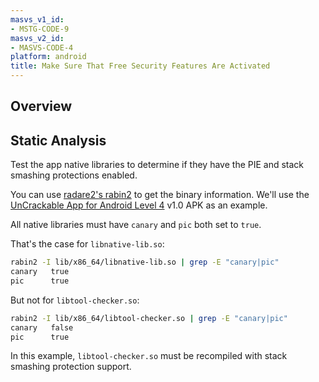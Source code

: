 ```yaml
---
masvs_v1_id:
- MSTG-CODE-9
masvs_v2_id:
- MASVS-CODE-4
platform: android
title: Make Sure That Free Security Features Are Activated
---
```


## Overview

## Static Analysis

Test the app native libraries to determine if they have the PIE and stack smashing protections enabled.

You can use [radare2's rabin2](0x08a-Testing-Tools.md#radare2) to get the binary information. We'll use the [UnCrackable App for Android Level 4](0x08b-Reference-Apps.md#android-uncrackable-l4) v1.0 APK as an example.

All native libraries must have `canary` and `pic` both set to `true`.

That's the case for `libnative-lib.so`:

```sh
rabin2 -I lib/x86_64/libnative-lib.so | grep -E "canary|pic"
canary   true
pic      true
```

But not for `libtool-checker.so`:

```sh
rabin2 -I lib/x86_64/libtool-checker.so | grep -E "canary|pic"
canary   false
pic      true
```

In this example, `libtool-checker.so` must be recompiled with stack smashing protection support.
